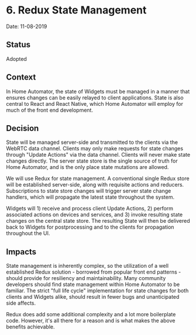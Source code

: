 # 6. Redux State Management

Date: 11-08-2019

## Status

Adopted

## Context

In Home Automator, the state of Widgets must be managed in a manner that
ensures changes can be easily relayed to client applications. State is
also central to React and React Native, which Home Automator will employ
for much of the front end development.

## Decision

State will be managed server-side and transmitted to the clients via
the WebRTC data channel.  Clients may only make requests for state
changes through "Update Actions" via the data channel.  Clients will never
make state changes directly.  The server state store is the single source
of truth for Home Automator, and is the only place state mutations are
allowed.

We will use Redux for state management.  A conventional single Redux store
will be established server-side, along with requisite actions and reducers.
Subscriptions to state store changes will trigger server state change
handlers, which will propagate the latest state throughout the system.

Widgets will 1) receive and process client Update Actions, 2) perform
associated actions on devices and services, and 3) invoke resulting state
changes on the central state store.  The resulting State will then be
delivered back to Widgets for postprocessing and to the clients for
propagation throughout the UI.

## Impacts

State management is inherently complex, so the utilization of a well
established Redux solution - borrowed from popular front end patterns -
should provide for resiliency and maintainability.  Many community
developers should find state management within Home Automator to be
familiar.  The strict "full life cycle" implementation for state changes
for both clients and Widgets alike, should result in fewer bugs and
unanticipated side affects.

Redux does add some additional complexity and a lot more boilerplate
code.  However, it's all there for a reason and is what makes the above
benefits achievable.
